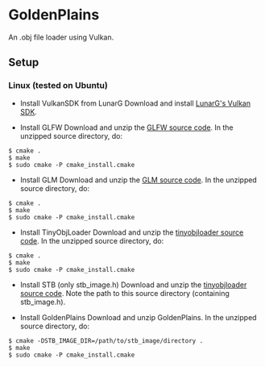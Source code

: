 # GoldenPlains

An .obj file loader using Vulkan.

## Setup

### Linux (tested on Ubuntu)

- Install VulkanSDK from LunarG
Download and install <a href="https://vulkan.lunarg.com" target="_blank">LunarG's Vulkan SDK</a>.

- Install GLFW
Download and unzip the <a href="https://github.com/glfw/glfw" target="_blank">GLFW source code</a>. In the unzipped source directory, do:
```shell
$ cmake .
$ make
$ sudo cmake -P cmake_install.cmake
```

- Install GLM
Download and unzip the <a href="https://glm.g-truc.net" target="_blank">GLM source code</a>. In the unzipped source directory, do:
```shell
$ cmake .
$ make
$ sudo cmake -P cmake_install.cmake
```

- Install TinyObjLoader
Download and unzip the <a href="https://github.com/tinyobjloader/tinyobjloader" target="_blank">tinyobjloader source code</a>. In the unzipped source directory, do:
```shell
$ cmake .
$ make
$ sudo cmake -P cmake_install.cmake
```

- Install STB (only stb_image.h)
Download and unzip the <a href="https://github.com/tinyobjloader/tinyobjloader" target="_blank">tinyobjloader source code</a>. Note the path to this source directory (containing stb_image.h).

- Install GoldenPlains
Download and unzip GoldenPlains. In the unzipped source directory, do:

```shell
$ cmake -DSTB_IMAGE_DIR=/path/to/stb_image/directory .
$ make
$ sudo cmake -P cmake_install.cmake
```
